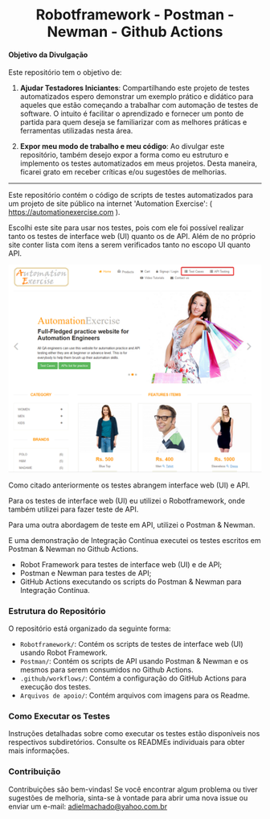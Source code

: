 <h1 align="center">Robotframework - Postman - Newman - Github Actions</h1>


#### Objetivo da Divulgação

Este repositório tem o objetivo de:

1. **Ajudar Testadores Iniciantes**:
   Compartilhando este projeto de testes automatizados espero demonstrar um exemplo prático e didático para aqueles que estão começando a trabalhar com automação de testes de software. O intuito é facilitar o aprendizado e fornecer um ponto de partida para quem deseja se familiarizar com as melhores práticas e ferramentas utilizadas nesta área.

2. **Expor meu modo de trabalho e meu código**:
   Ao divulgar este repositório, também desejo expor a forma como eu estruturo e implemento os testes automatizados em meus projetos. Desta maneira, ficarei grato em receber críticas e/ou sugestões de melhorias.

------

Este repositório contém o código de scripts de testes automatizados para um projeto de site público na internet 'Automation Exercise': ( https://automationexercise.com ).

Escolhi este site para usar nos testes, pois com ele foi possível realizar tanto os testes de interface web (UI) quanto os de API. Além de no próprio site conter lista com itens a serem verificados tanto no escopo UI quanto API.

![Página com Lista](https://github.com/adielpereiramachado/Robot_Postman_Automationexercise_WEB_API/blob/main/Arquivos%20de%20apoio/Site_lista_teste.png)


Como citado anteriormente os testes abrangem interface web (UI) e API. 

Para os testes de interface web (UI) eu utilizei o Robotframework, onde também utilizei para fazer teste de API.

Para uma outra abordagem de teste em API, utilizei o Postman & Newman.

E uma demonstração de Integração Contínua executei os testes escritos em Postman & Newman no Github Actions.

- Robot Framework para testes de interface web (UI) e de API;
- Postman e Newman para testes de API;
- GitHub Actions executando os scripts do Postman & Newman para Integração Contínua.

### Estrutura do Repositório

O repositório está organizado da seguinte forma:

- `Robotframework/`: Contém os scripts de testes de interface web (UI) usando Robot Framework.
- `Postman/`: Contém os scripts de API usando Postman & Newman e os mesmos para serem consumidos no Github Actions.
- `.github/workflows/`: Contém a configuração do GitHub Actions para execução dos testes.
- `Arquivos de apoio/`: Contém arquivos com imagens para os Readme.


### Como Executar os Testes

Instruções detalhadas sobre como executar os testes estão disponíveis nos respectivos subdiretórios. Consulte os READMEs individuais para obter mais informações.

### Contribuição

Contribuições são bem-vindas! Se você encontrar algum problema ou tiver sugestões de melhoria, sinta-se à vontade para abrir uma nova issue ou enviar um e-mail: adielmachado@yahoo.com.br
